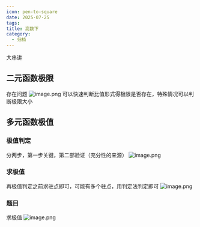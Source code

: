 ```yaml
---
icon: pen-to-square
date: 2025-07-25
tags: 
title: 高数下
category:
  - 归档
---
```

大串讲
## 二元函数极限
存在问题
![image.png](https://cdn.jsdelivr.net/gh/fakeppa/blog-img/20250729144543.png)
可以快速判断比值形式得极限是否存在，特殊情况可以判断极限大小
## 多元函数极值
### 极值判定
分两步，第一步关键，第二部验证（充分性的来源）
![image.png](https://cdn.jsdelivr.net/gh/fakeppa/blog-img/20250729165427.png)
### 求极值
再极值判定之前求驻点即可，可能有多个驻点，用判定法判定即可
![image.png](https://cdn.jsdelivr.net/gh/fakeppa/blog-img/20250729165815.png)

### 题目
求极值
![image.png](https://cdn.jsdelivr.net/gh/fakeppa/blog-img/20250729150527.png)
